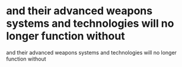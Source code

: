 # and their advanced weapons systems and technologies will no longer function without

and their advanced weapons systems and technologies will no longer function without
